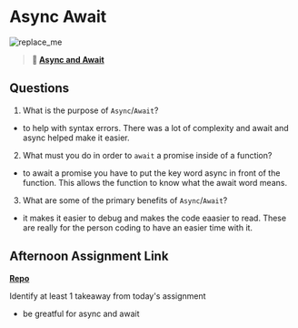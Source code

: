 # Async Await

![replace_me](https://codeworks.blob.core.windows.net/public/assets/img/illustrations/placeholder.svg)

> **📖 [Async and Await](https://codeworksacademy.com/fs-student-guide/resources/wk4/03-Async-Await)**

## Questions

1. What is the purpose of `Async`/`Await`?
- to help with syntax errors. There was a lot of complexity and await and async helped make it easier.
2. What must you do in order to  `await` a promise inside of a function?
- to await a promise you have to put the key word async in front of the function. This allows the function to know what the await word means.
3. What are some of the primary benefits of `Async`/`Await`?
- it makes it easier to debug and makes the code eaasier to read. These are really for the person coding to have an easier time with it.
## Afternoon Assignment Link

**[Repo](https://github.com/laxmeyers/pokeDex)**

Identify at least 1 takeaway from today's assignment
- be greatful for async and await